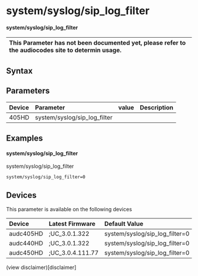 ﻿---
description: system/syslog/sip_log_filter
search: false
---

# system/syslog/sip_log_filter

#### system/syslog/sip_log_filter


| This Parameter has not been documented yet, please refer to the audiocodes site to determin usage.  | 
| :--- |

## Syntax

## Parameters
|Device|Parameter|value|Description|
|:---|:---|:---|:---|
| 405HD | system/syslog/sip_log_filter |  |  |

## Examples
#### system/syslog/sip_log_filter

system/syslog/sip_log_filter

```
system/syslog/sip_log_filter=0
```

## Devices
This parameter is available on the following devices

| Device | Latest Firmware | Default Value |
|:---|:---|:---|
| audc405HD | ;UC_3.0.1.322 | system/syslog/sip_log_filter=0 
| audc440HD | ;UC_3.0.1.322 | system/syslog/sip_log_filter=0 
| audc450HD | ;UC_3.0.4.111.77 | system/syslog/sip_log_filter=0 

(view disclaimer)[disclaimer]
